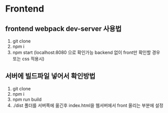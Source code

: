 # Frontend

## frontend webpack dev-server 사용법
1. git clone
2. npm i
3. npm start 
(localhost:8080 으로 확인가능 backend 없이 front만 확인할 경우 또는 css 적용시)

## 서버에 빌드파일 넣어서 확인방법
1. git clone
2. npm i
3. npm run build
4. ./dist 폴더를 서버쪽에 옮긴후 index.html을 웹서버에서 front 올리는 부분에 설정